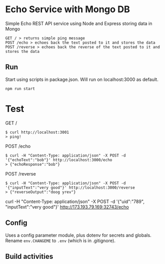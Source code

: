 # Echo Service with Mongo DB
Simple Echo REST API service using Node and Express storing data in Mongo

```
GET / > returns simple ping message
POST /echo > echoes back the text posted to it and stores the data
POST /reverse > echoes back the reverse of the text posted to it and stores the data

```

## Run
Start using scripts in package.json. Will run on localhost:3000 as default.
```
npm run start
```

# Test
GET /
```
$ curl http://localhost:3001
> ping!
```

POST /echo
```
$ curl -H "Content-Type: application/json" -X POST -d '{"echoText":"bob"}' http://localhost:3000/echo
> {"echoResponse":"bob"}
```

POST /reverse
```
$ curl -H "Content-Type: application/json" -X POST -d '{"inputText":"very good"}' http://localhost:3000/reverse
> {"reverseOutput":"doog yrev"}
```
curl -H "Content-Type: application/json" -X POST -d '{"uid":"789", "inputText":"very good"}' http://173.193.79.169:32743/echo

## Config
Uses a config parameter module, plus dotenv for secrets and globals. Rename `env.CHANGEME` to `.env` (which is in .gitignore). 


## Build activities

